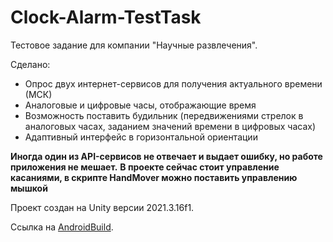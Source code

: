 # Clock-Alarm-TestTask

Тестовое задание для компании "Научные развлечения".

Сделано:
- Опрос двух интернет-сервисов для получения актуального времени (МСК)
- Аналоговые и цифровые часы, отображающие время
- Возможность поставить будильник (передвижениями стрелок в аналоговых часах, заданием значений времени в цифровых часах)
- Адаптивный интерфейс в горизонтальной ориентации

**Иногда один из API-сервисов не отвечает и выдает ошибку, но работе приложения не мешает.**
**В проекте сейчас стоит управление касаниями, в скрипте HandMover можно поставить управлению мышкой**

Проект создан на Unity версии 2021.3.16f1. 

Ссылка на [AndroidBuild](https://drive.google.com/file/d/1oeJ-IMkgXLdYetq0bXqS-gN2Yiiho1PM/view?usp=sharing).
